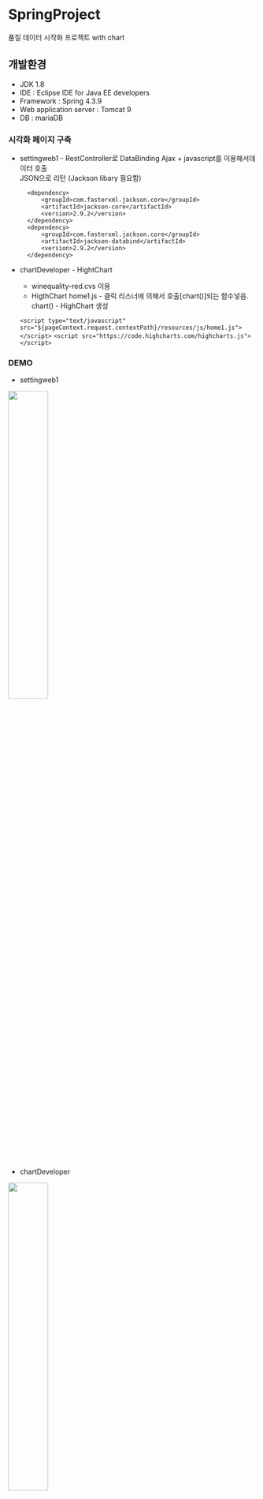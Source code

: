 # SpringProject
  품질 데이터 시작화 프로젝트 with chart
## 개발환경
* JDK 1.8
* IDE : Eclipse IDE for Java EE developers
* Framework : Spring 4.3.9
* Web application server : Tomcat 9
* DB : mariaDB

### 시각화 페이지 구축

* settingweb1 - RestController로 DataBinding
   Ajax + javascript를 이용해서데이터 호출  
  JSON으로 리턴 (Jackson libary 필요함)
   <!-- jackson -->
        <dependency>
            <groupId>com.fasterxml.jackson.core</groupId>
            <artifactId>jackson-core</artifactId>
            <version>2.9.2</version>
        </dependency>
        <dependency>
            <groupId>com.fasterxml.jackson.core</groupId>
            <artifactId>jackson-databind</artifactId>
            <version>2.9.2</version>
        </dependency>
       
* chartDeveloper - HightChart
  - winequality-red.cvs 이용
  - HigthChart
  home1.js - 클릭 리스너에 의해서 호출[chart()]되는 함수넣음. 
  chart()  - HighChart 생성
  
  `<script type="text/javascript" src="${pageContext.request.contextPath}/resources/js/home1.js"></script>`
	`<script src="https://code.highcharts.com/highcharts.js"></script>`
  
 ### DEMO
 * settingweb1
  <img src="https://user-images.githubusercontent.com/57412714/80328694-08e80600-887b-11ea-86c9-e144ec6ebe5d.PNG" width="40%">

 * chartDeveloper
 <img src="https://user-images.githubusercontent.com/57412714/80328927-ab07ee00-887b-11ea-9c6c-f2e4b6993add.PNG" width="40%">
